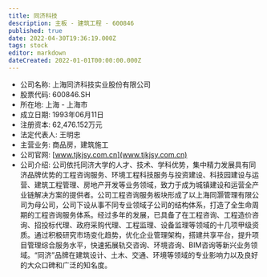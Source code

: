 ```yaml
---
title: 同济科技
description: 主板 - 建筑工程 - 600846
published: true
date: 2022-04-30T19:36:19.000Z
tags: stock
editor: markdown
dateCreated: 2022-01-01T00:00:00.000Z
---
```


- 公司名称: 上海同济科技实业股份有限公司
- 股票代码: 600846.SH
- 所在地: 上海 - 上海市
- 成立日期: 1993年06月11日
- 注册资本: 62,476.152万元
- 法定代表人: 王明忠
- 主营业务: 商品房，建筑施工
- 公司官网: [www.tjkjsy.com.cn](www.tjkjsy.com.cn)
- 公司介绍: 公司依托同济大学的人才、技术、学科优势，集中精力发展具有同济品牌优势的工程咨询服务、环境工程科技服务与投资建设、科技园建设与运营、建筑工程管理、房地产开发等业务领域，致力于成为城镇建设和运营全产业链解决方案的提供者。公司工程咨询服务板块形成了以上海同灏管理有限公司为母公司，公司下设从事不同专业领域子公司的结构体系，打造了全生命周期的工程咨询服务体系。经过多年的发展，已具备了在工程咨询、工程造价咨询、招投标代理、政府采购代理、工程监理、设备监理等领域的十几项甲级资质。通过积极研究市场变化趋势，优化企业管理架构，搭建共享平台，提升项目管理综合服务水平，快速拓展轨交咨询、环境咨询、BIM咨询等新兴业务领域。“同济”品牌在建筑设计、土木、交通、环境等领域的专业影响力以及良好的大众口碑和广泛的知名度。



